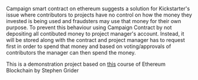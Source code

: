 Campaign smart contract on ethereum suggests a solution for Kickstarter's issue where contributors to projects have no control on how the money they invested is being used and fraudsters may use that money for their own purpose. To prevent this behaviour using Campaign Contract by not depositing all contibuted money to project manager's account. Instead, it will be stored along with the contract and project manager has to request first in order to spend that money and based on voting/approvals of contributors the manager can then spend the money.

This is a demonstration project based on [this](https://www.udemy.com/course/ethereum-and-solidity-the-complete-developers-guide/) course of Ethereum Blockchain by Stephen Grider
